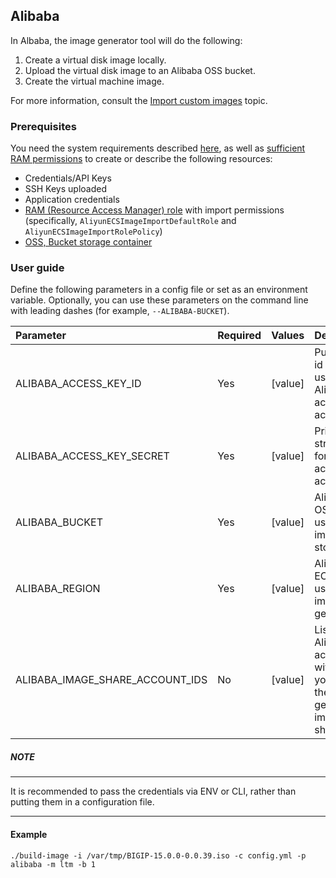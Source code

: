 ## Alibaba

In Albaba, the image generator tool will do the following:

1. Create a virtual disk image locally.
2. Upload the virtual disk image to an Alibaba OSS bucket.
3. Create the virtual machine image.

For more information, consult the [Import custom images][2] topic.

### Prerequisites

You need the system requirements described [here](../../../README.md), as well as [sufficient RAM permissions][9] to create or describe the following resources:

* Credentials/API Keys
* SSH Keys uploaded
* Application credentials
* [RAM (Resource Access Manager) role][4] with import permissions (specifically, ``AliyunECSImageImportDefaultRole`` and ``AliyunECSImageImportRolePolicy``)
* [OSS, Bucket storage container][1]



###  User guide

Define the following parameters in a config file or set as an environment variable.  Optionally, you can use these parameters on the command line with leading dashes (for example, `--ALIBABA-BUCKET`).

|Parameter|Required|Values|Description|
|:--------|:-------|:-----|:----------|
|ALIBABA_ACCESS_KEY_ID|Yes|[value]|Public key id string used for Alibaba account access.|
|ALIBABA_ACCESS_KEY_SECRET|Yes|[value]|Private key string used for Alibaba account access.|
|ALIBABA_BUCKET|Yes|[value]|Alibaba OSS bucket used for image storage.|
|ALIBABA_REGION|Yes|[value]|Alibaba ECS region used for image generation.|
|ALIBABA_IMAGE_SHARE_ACCOUNT_IDS|No|[value]|List of Alibaba account IDs with which you want the generated image shared.|


##### NOTE
----------

It is recommended to pass the credentials via ENV or CLI, rather than putting them in a configuration file.

---------------

#### Example

```
./build-image -i /var/tmp/BIGIP-15.0.0-0.0.39.iso -c config.yml -p alibaba -m ltm -b 1

```

[1]: https://www.alibabacloud.com/help/doc-detail/31885.htm
[2]: https://www.alibabacloud.com/help/doc-detail/25464.htm
[9]: https://www.alibabacloud.com/help/doc-detail/92270.htm?spm=a2c63.p38356.b99.123.319c412aF3kxA0
[4]: https://www.alibabacloud.com/help/doc-detail/25542.htm



